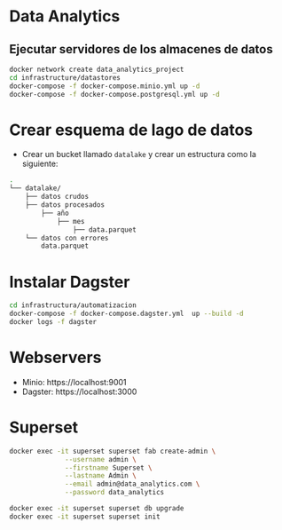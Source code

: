 # Data Analytics

## Ejecutar servidores de los almacenes de datos
```bash
docker network create data_analytics_project
cd infrastructure/datastores
docker-compose -f docker-compose.minio.yml up -d 
docker-compose -f docker-compose.postgresql.yml up -d

```

# Crear esquema de lago de datos
- Crear un bucket llamado `datalake` y crear un estructura como la siguiente:
```bash
.
└── datalake/
    ├── datos crudos
    ├── datos procesados
        ├── año
            ├── mes
                ├── data.parquet
    └── datos con errores
        data.parquet
```

# Instalar Dagster
```bash
cd infrastructura/automatizacion
docker-compose -f docker-compose.dagster.yml  up --build -d
docker logs -f dagster
```
# Webservers
- Minio: https://localhost:9001
- Dagster: https://localhost:3000

# Superset
```bash
docker exec -it superset superset fab create-admin \
              --username admin \
              --firstname Superset \
              --lastname Admin \
              --email admin@data_analytics.com \
              --password data_analytics

docker exec -it superset superset db upgrade
docker exec -it superset superset init
```

